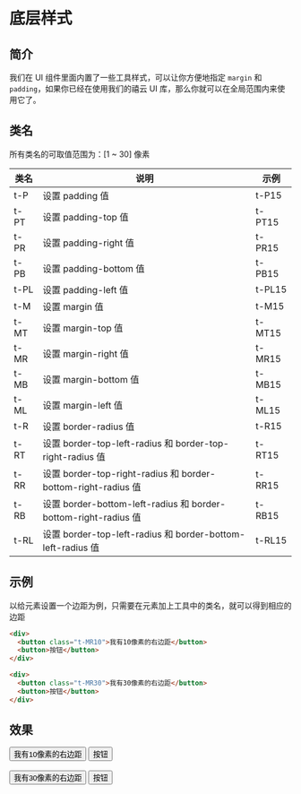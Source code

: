 # 底层样式

## 简介
我们在 UI 组件里面内置了一些工具样式，可以让你方便地指定 `margin` 和 `padding`，如果你已经在使用我们的禧云 UI 库，那么你就可以在全局范围内来使用它了。


## 类名
所有类名的可取值范围为：[1 ~ 30] 像素

| 类名 | 说明 | 示例 |
| ------ | ------| ------ |
| t-P | 设置 padding 值 | t-P15 |
| t-PT | 设置 padding-top 值 | t-PT15 |
| t-PR | 设置 padding-right 值 | t-PR15 |
| t-PB | 设置 padding-bottom 值 | t-PB15 |
| t-PL | 设置 padding-left 值 | t-PL15 |
| t-M | 设置 margin 值 | t-M15 |
| t-MT | 设置 margin-top 值 | t-MT15 |
| t-MR | 设置 margin-right 值 | t-MR15 |
| t-MB | 设置 margin-bottom 值 | t-MB15 |
| t-ML | 设置 margin-left 值 | t-ML15 |
| t-R | 设置 border-radius 值 | t-R15 |
| t-RT | 设置 border-top-left-radius 和 border-top-right-radius 值 | t-RT15 |
| t-RR | 设置 border-top-right-radius 和 border-bottom-right-radius 值 | t-RR15 |
| t-RB | 设置 border-bottom-left-radius 和 border-bottom-right-radius 值 | t-RB15 |
| t-RL | 设置 border-top-left-radius 和 border-bottom-left-radius 值 | t-RL15 |


## 示例
以给元素设置一个边距为例，只需要在元素加上工具中的类名，就可以得到相应的边距
```html
<div>
  <button class="t-MR10">我有10像素的右边距</button>
  <button>按钮</button>
</div>

<div>
  <button class="t-MR30">我有30像素的右边距</button>
  <button>按钮</button>
</div>
```

## 效果
<div>
  <button class="t-MR10">我有10像素的右边距</button>
  <button>按钮</button>
</div>
<br />
<div>
  <button class="t-MR30">我有30像素的右边距</button>
  <button>按钮</button>
</div>
